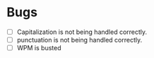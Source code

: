 # Bugs

- [ ] Capitalization is not being handled correctly.
- [ ] punctuation is not being handled correctly.
- [ ] WPM is busted